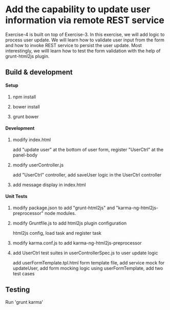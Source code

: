 # Add the capability to update user information via remote REST service

Exercise-4 is built on top of Exercise-3. In this exercise, we will add logic to process user update. We will learn how to validate user input from the form and how to invoke REST service to persist the user update. Most interestingly, we willl learn how to test the form validation with the help of grunt-html2js plugin.

## Build & development

#### Setup

1. npm install

2. bower install

3. grunt bower

#### Development

1. modify index.html

    add "update user" at the bottom of user form, register "UserCtrl" at the panel-body

2. modify userController.js

    add "UserCtrl" controller, add saveUser logic in the UserCtrl controller 

3. add message display in index.html

#### Unit Tests

1. modify package.json to add "grunt-html2js" and "karma-ng-html2js-preprocessor" node modules.

2. modify Gruntfile.js to add html2js plugin configuration

    html2js config, load task and register task
    
3. modify karma.conf.js to add karma-ng-html2js-preprocessor

4. add UserCtrl test suites in userControllerSpec.js to user update logic

    add userFormTemplate.tpl.html form template file, add service mock for updateUser, add form mocking logic using userFormTemplate, add two test cases

## Testing

Run 'grunt karma'

